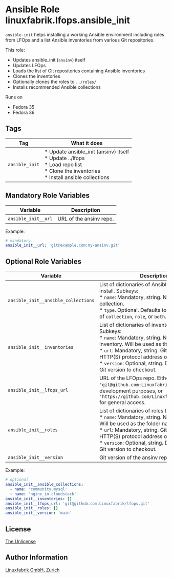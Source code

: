 # Ansible Role linuxfabrik.lfops.ansible_init

`ansible-init` helps installing a working Ansible environment including roles from LFOps and a list Ansible inventories from various Git repositories.

This role:

* Updates ansible_init (`ansinv`) itself
* Updates LFOps
* Loads the list of Git repositories containing Ansible inventories
* Clones the inventories
* Optionally clones the roles to `../roles/`
* Installs recommended Ansible collections

Runs on

* Fedora 35
* Fedora 36



## Tags

| Tag            | What it does                                                                                                                                   |
| ---            | ------------                                                                                                                                   |
| `ansible_init` | * Update ansible_init (ansinv) itself<br> * Update ../lfops<br> * Load repo list<br> * Clone the inventories<br> * Install ansible collections |


## Mandatory Role Variables

| Variable | Description |
| -------- | ----------- |
| `ansible_init__url` | URL of the ansinv repo. |

Example:
```yaml
# mandatory
ansible_init__url: 'git@example.com:my-ansinv.git'
```


## Optional Role Variables

| Variable | Description | Default Value |
| -------- | ----------- | ------------- |
| `ansible_init__ansible_collections` | List of dictionaries of Ansible collections to install. Subkeys: <br> * `name`: Mandatory, string. Name of the collection. <br> * `type`. Optional. Defaults to `collection`. One of `collection`, `role`, or `both`. | All collections required to use LFOps |
| `ansible_init__inventories` | List of dictionaries of inventories to clone. Subkeys: <br> * `name`: Mandatory, string. Name of the inventory. Will be used as the folder name. <br> * `url`: Mandatory, string. Git, SSH, or HTTP(S) protocol address of the repository. <br> * `version`: Optional, string. Defaults to `'main'`. Git version to checkout. | `[]` |
| `ansible_init__lfops_url` | URL of the LFOps repo. Either `'git@github.com:Linuxfabrik/lfops.git'` for development purposes, or `'https://github.com/Linuxfabrik/lfops.git'` for general access. | `'https://github.com/Linuxfabrik/lfops.git'` |
| `ansible_init__roles` | List of dictionaries of roles to clone. Subkeys: <br> * `name`: Mandatory, string. Name of the role. Will be used as the folder name. <br> * `url`: Mandatory, string. Git, SSH, or HTTP(S) protocol address of the repository. <br> * `version`: Optional, string. Defaults to `'main'`. Git version to checkout. | `[]` |
| `ansible_init__version` | Git version of the ansinv repo to checkout. | `'main'` |

Example:
```yaml
# optional
ansible_init__ansible_collections:
  - name: 'community.mysql'
  - name: 'ngine_io.cloudstack'
ansible_init__inventories: []
ansible_init__lfops_url: 'git@github.com:Linuxfabrik/lfops.git'
ansible_init__roles: []
ansible_init__version: 'main'
```


## License

[The Unlicense](https://unlicense.org/)


## Author Information

[Linuxfabrik GmbH, Zurich](https://www.linuxfabrik.ch)
